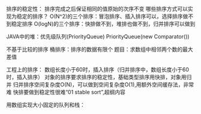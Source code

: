 排序的稳定性：
排序完成之后保证相同的值原始的次序不变
哪些排序方式可以实现为稳定的排序？
O(N^2)的三个排序：冒泡排序、插入排序可以，选择排序做不到稳定排序
O(logN)的三个排序：快排做不到，堆排也做不到，归并排序可以做到

JAVA中的堆：优先级队列(PriorityQueue)
PriorityQueue(new Comparator())

不基于比较的排序
桶排序：排序的数据有限个
题目：求数组中相邻两个数的最大差值

工程上的排序：
数组长度小于60时，插入排序（归并排序中，数组长度小于60时，插入排序）
对象的排序要求排序的稳定性，基础类型排序用快排，对象用归并
归并排序空间复杂度O(N)，可以做到空间复杂度O(1),用额外空间缓存法，非常难
快排要做到稳定性很难“01 stable sort”,超纲内容

用数组实现大小固定的队列和栈：

